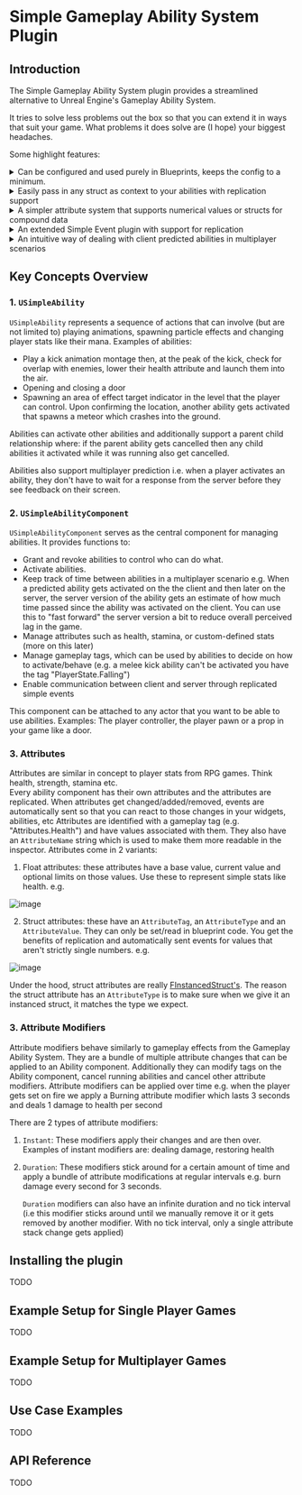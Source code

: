 # Simple Gameplay Ability System Plugin

## Introduction
The Simple Gameplay Ability System plugin provides a streamlined alternative to Unreal Engine's Gameplay Ability System.  

It tries to solve less problems out the box so that you can extend it in ways that suit your game. What problems it does solve are (I hope) your biggest headaches.  

Some highlight features:

<details>
	<summary>Can be configured and used purely in Blueprints, keeps the config to a minimum. </summary>
</br>
	
| Ability component setup  | Ability setup | Gameplay effect|
| ------------- | ------------- | -------------|
| ![image](https://github.com/user-attachments/assets/7aff04d1-ae6f-4488-a0c7-04d7498eae51)  | ![image](https://github.com/user-attachments/assets/f81744e5-4222-4930-b245-43ed2441ac34)  | ![image](https://github.com/user-attachments/assets/0cd54c36-e3b6-4054-9a00-f2a9f146035e) |

</details>

<details>
	<summary> Easily pass in any struct as context to your abilities with replication support </summary>
  </br>
	When activating the ability  
	
  ![image](https://github.com/user-attachments/assets/4cc3c77e-f4d7-4f93-96e3-79079efa1af8)  
	
  Within the ability
  ![image](https://github.com/user-attachments/assets/710c4058-8ef7-4794-9b4b-ed81ee6fc87f)

</details>

<details>
	</br>
	<summary> A simpler attribute system that supports numerical values or structs for compound data </summary>
	
![image](https://github.com/user-attachments/assets/8ad445d5-c456-4f06-86c7-f331d729b587)
![image](https://github.com/user-attachments/assets/5bdcea57-39dd-4606-aa34-b32e4aab594a)

</details>

<details>
	</br>
	<summary> An extended Simple Event plugin with support for replication </summary>

Read more about [the Simple Event plugin here.](https://github.com/strayTrain/SimpleEventSubsystemPlugin) Simple Gameplay Ability System comes with some built in events like when an attribute changes or an ability ends. A full breakdown of the available events is detailed later.
	
![image](https://github.com/user-attachments/assets/0aa7f42a-939f-4c4c-9a8b-4c0246ea1471)

![image](https://github.com/user-attachments/assets/2db1cecd-b6d1-4842-a0be-56346000d3b1)


</details>

<details>
<summary> An intuitive way of dealing with client predicted abilities in multiplayer scenarios </summary>	
</br>
When using prediction we allow the client to run its own version of the ability as if it had authority while the server also runs the same ability. We define 
structs that keep track of the ability state and when the server and client mismatch, the client corrects their local ability.  
	
</br>
 
![image](https://github.com/user-attachments/assets/baba4c58-c3cb-4be4-b8a9-0e4d8c660ecc)
</details>

## Key Concepts Overview

### 1. `USimpleAbility`
`USimpleAbility` represents a sequence of actions that can involve (but are not limited to) playing animations, spawning particle effects and changing player stats like their mana. Examples of abilities:
- Play a kick animation montage then, at the peak of the kick, check for overlap with enemies, lower their health attribute and launch them into the air.
- Opening and closing a door
- Spawning an area of effect target indicator in the level that the player can control. Upon confirming the location, another ability gets activated that spawns a meteor which crashes into the ground.

Abilities can activate other abilities and additionally support a parent child relationship where: if the parent ability gets cancelled then any child abilities it activated while it was running also get cancelled.  

Abilities also support multiplayer prediction i.e. when a player activates an ability, they don't have to wait for a response from the server before they see feedback on their screen.

### 2. `USimpleAbilityComponent`
`USimpleAbilityComponent` serves as the central component for managing abilities. It provides functions to:
- Grant and revoke abilities to control who can do what.
- Activate abilities.
- Keep track of time between abilities in a multiplayer scenario e.g. When a predicted ability gets activated on the the client and then later on the server, the server version of the ability gets an estimate of how much time passed since the ability was activated on the client.  You can use this to "fast forward" the server version a bit to reduce overall perceived lag in the game.
- Manage attributes such as health, stamina, or custom-defined stats (more on this later)
- Manage gameplay tags, which can be used by abilities to decide on how to activate/behave (e.g. a melee kick ability can't be activated you have the tag "PlayerState.Falling")
- Enable communication between client and server through replicated simple events

This component can be attached to any actor that you want to be able to use abilities. Examples: The player controller, the player pawn or a prop in your game like a door.

### 3. Attributes
Attributes are similar in concept to player stats from RPG games. Think health, strength, stamina etc.  
Every ability component has their own attributes and the attributes are replicated. When attributes get changed/added/removed, events are automatically sent so that you can react to those changes in your widgets, abilities, etc
Attributes are identified with a gameplay tag (e.g. "Attributes.Health") and have values associated with them. They also have an `AttributeName` string which is used to make them more readable in the inspector.
Attributes come in 2 variants:
1. Float attributes: these attributes have a base value, current value and optional limits on those values. Use these to represent simple stats like health. e.g.

![image](https://github.com/user-attachments/assets/b8b536bd-d611-4f48-8b2c-91f5610763a1)

2. Struct attributes: these have an `AttributeTag`, an `AttributeType` and an `AttributeValue`. They can only be set/read in blueprint code.
You get the benefits of replication and automatically sent events for values that aren't strictly single numbers. e.g.  

![image](https://github.com/user-attachments/assets/3724a265-eddb-49de-8414-81584a67268a)

Under the hood, struct attributes are really [FInstancedStruct's](https://forums.unrealengine.com/t/can-someone-show-my-how-to-use-finstancedstruct-please/1898788?utm_source=chatgpt.com). The reason the struct attribute has an `AttributeType` is to make sure when we give it an instanced struct, it matches the type we expect.

### 3. Attribute Modifiers
Attribute modifiers behave similarly to gameplay effects from the Gameplay Ability System.
They are a bundle of multiple attribute changes that can be applied to an Ability component. Additionally they can modify tags on the Ability component, cancel running abilities and cancel other attribute modifiers.
Attribute modifiers can be applied over time e.g. when the player gets set on fire we apply a Burning attribute modifier which lasts 3 seconds and deals 1 damage to health per second

There are 2 types of attribute modifiers:
1. `Instant`: These modifiers apply their changes and are then over. Examples of instant modifiers are: dealing damage, restoring health
2. `Duration`: These modifiers stick around for a certain amount of time and apply a bundle of attribute modifications at regular intervals e.g. burn damage every second for 3 seconds.

   `Duration` modifiers can also have an infinite duration and no tick interval (i.e this modifier sticks around until we manually remove it or it gets removed by another modifier. With no tick interval, only a single attribute stack change gets applied)

## Installing the plugin
TODO

## Example Setup for Single Player Games
TODO

## Example Setup for Multiplayer Games
TODO

## Use Case Examples
TODO

## API Reference
TODO

